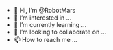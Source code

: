 - 👋 Hi, I’m @RobotMars
- 👀 I’m interested in ...
- 🌱 I’m currently learning ...
- 💞️ I’m looking to collaborate on ...
- 📫 How to reach me ...

<!---
RobotMars/RobotMars is a ✨ special ✨ repository because its `README.md` (this file) appears on your GitHub profile.
You can click the Preview link to take a look at your changes.
--->
